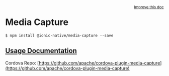 
<a style="float:right;font-size:12px;" href="http://github.com/driftyco/ionic-native/edit/master/src/@ionic-native/plugins/media-capture/index.ts#L108">
  Improve this doc
</a>

# Media Capture
<!-- end header block -->

```
$ npm install @ionic-native/media-capture --save
```

## [Usage Documentation](https://ionicframework.com/docs/v2/native/media-capture/)

Cordova Repo: [https://github.com/apache/cordova-plugin-media-capture](https://github.com/apache/cordova-plugin-media-capture)

<!-- description -->

<!-- end for prop in method.decorators[0].argumentInfo -->
<!-- end content block -->
<!-- end body block -->
